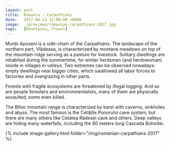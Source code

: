 ```yaml
---
layout: post
title:  Romania - Carpathians
date:   2017-08-13 12:00:00 +0000
image:  ./previews/romanian-carpathians-2017.jpg
tags:   [Mountains, Travel]
---
```


Munții Apuseni is a side-chain of the Carpathians. The landscape of the northern part, Vlădeasa, is characterized by montane meadows on top of the mountain ridge serving as a pasture for livestock. Solitary dwellings are inhabited during the summertime, for winter herdsmen (and herdswoman) reside in villages in valleys. Two extremes can be observed nowadays: empty dwellings near bigger cities, which swallowed all labor forces to factories and overgrazing in other parts.

Forests with fragile ecosystems are threatened by illegal logging. And so are people foresters and environmentalists, many of them are physically assaulted, some even killed.

The Bihor mountain range is characterized by karst with caverns, sinkholes and abyss. The most famous is the Cetățile Ponorului cave system, but there are many others like Cetatea Rădesei cave and others. Deep valleys are hiding many waterfalls, including the 80 meters long Cascada Bohodei.

<div class="row">
    <article class="article col col-12 col-t-12">
    {% include image-gallery.html folder="/img/romanian-carpathians-2017" %}
    </article>
</div>
